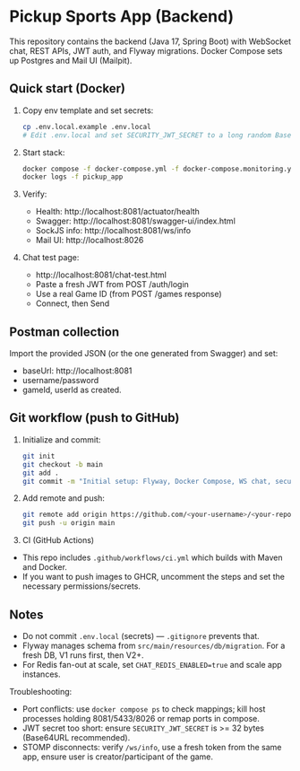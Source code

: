 # Pickup Sports App (Backend)

This repository contains the backend (Java 17, Spring Boot) with WebSocket chat, REST APIs, JWT auth, and Flyway migrations. Docker Compose sets up Postgres and Mail UI (Mailpit).

## Quick start (Docker)

1. Copy env template and set secrets:
   ```bash
   cp .env.local.example .env.local
   # Edit .env.local and set SECURITY_JWT_SECRET to a long random Base64URL string (>=32 bytes)
   ```

2. Start stack:
   ```bash
   docker compose -f docker-compose.yml -f docker-compose.monitoring.yml up -d --build
   docker logs -f pickup_app
   ```

3. Verify:
   - Health: http://localhost:8081/actuator/health
   - Swagger: http://localhost:8081/swagger-ui/index.html
   - SockJS info: http://localhost:8081/ws/info
   - Mail UI: http://localhost:8026

4. Chat test page:
   - http://localhost:8081/chat-test.html
   - Paste a fresh JWT from POST /auth/login
   - Use a real Game ID (from POST /games response)
   - Connect, then Send

## Postman collection

Import the provided JSON (or the one generated from Swagger) and set:
- baseUrl: http://localhost:8081
- username/password
- gameId, userId as created.

## Git workflow (push to GitHub)

1. Initialize and commit:
   ```bash
   git init
   git checkout -b main
   git add .
   git commit -m "Initial setup: Flyway, Docker Compose, WS chat, security, docs"
   ```

2. Add remote and push:
   ```bash
   git remote add origin https://github.com/<your-username>/<your-repo>.git
   git push -u origin main
   ```

3. CI (GitHub Actions)
- This repo includes `.github/workflows/ci.yml` which builds with Maven and Docker.
- If you want to push images to GHCR, uncomment the steps and set the necessary permissions/secrets.

## Notes

- Do not commit `.env.local` (secrets) — `.gitignore` prevents that.
- Flyway manages schema from `src/main/resources/db/migration`. For a fresh DB, V1 runs first, then V2+.
- For Redis fan-out at scale, set `CHAT_REDIS_ENABLED=true` and scale app instances.

Troubleshooting:
- Port conflicts: use `docker compose ps` to check mappings; kill host processes holding 8081/5433/8026 or remap ports in compose.
- JWT secret too short: ensure `SECURITY_JWT_SECRET` is >= 32 bytes (Base64URL recommended).
- STOMP disconnects: verify `/ws/info`, use a fresh token from the same app, ensure user is creator/participant of the game.
